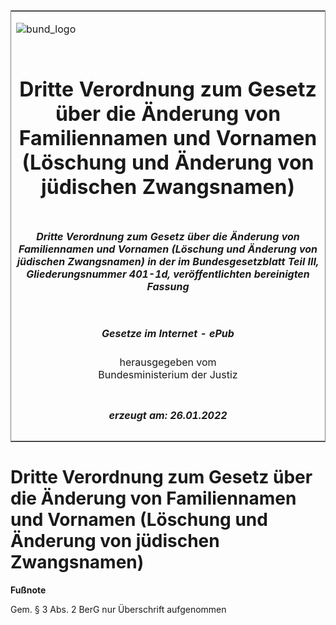 <span id="DECKBLATT.html"></span>

<table border="0" frame="border" width="100%">

<tr valign="top">

<td align="left">

![bund\_logo](BfJ_2021_Web_de_de.gif)

</td>

<td align="right">

 

</td>

</tr>

<tr align="center" valign="middle">

<td colspan="2">

# Dritte Verordnung zum Gesetz über die Änderung von Familiennamen und Vornamen (Löschung und Änderung von jüdischen Zwangsnamen)

</td>

</tr>

<tr align="center" valign="middle">

<td colspan="2">

##### Dritte Verordnung zum Gesetz über die Änderung von Familiennamen und Vornamen (Löschung und Änderung von jüdischen Zwangsnamen) in der im Bundesgesetzblatt Teil III, Gliederungsnummer 401-1d, veröffentlichten bereinigten Fassung

</td>

</tr>

<tr align="center" valign="middle">

<td colspan="2">

  
  

##### Gesetze im Internet - ePub  
  
herausgegeben vom  
Bundesministerium der Justiz

</td>

</tr>

<tr align="center" valign="bottom">

<td colspan="2">

  
  

##### erzeugt am: 26.01.2022

</td>

</tr>

</table>

<span id="WBNR000100948.html"></span>

# Dritte Verordnung zum Gesetz über die Änderung von Familiennamen und Vornamen (Löschung und Änderung von jüdischen Zwangsnamen)

<div>

  
**Fußnote**

<div class="jnhtml">

<div>

<div class="jurAbsatz">

Gem. § 3 Abs. 2 BerG nur Überschrift aufgenommen

</div>

</div>

</div>

</div>
